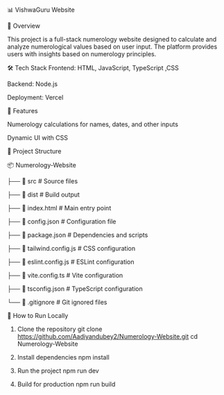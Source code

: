 📊 VishwaGuru Website

📌 Overview

This project is a full-stack numerology website designed to calculate and analyze numerological values based on user input. The platform provides users with insights based on numerology principles.

🛠️ Tech Stack
Frontend: HTML, JavaScript, TypeScript ,CSS

Backend: Node.js

Deployment: Vercel

🚀 Features

Numerology calculations for names, dates, and other inputs

Dynamic UI with CSS

📂 Project Structure

📦 Numerology-Website

├── 📂 src              # Source files

├── 📂 dist             # Build output

├── 📜 index.html       # Main entry point

├── 📜 config.json      # Configuration file

├── 📜 package.json     # Dependencies and scripts

├── 📜 tailwind.config.js  # CSS configuration

├── 📜 eslint.config.js # ESLint configuration

├── 📜 vite.config.ts   # Vite configuration

├── 📜 tsconfig.json    # TypeScript configuration

└── 📜 .gitignore       # Git ignored files

📌 How to Run Locally

1. Clone the repository
git clone https://github.com/Aadiyandubey2/Numerology-Website.git
cd Numerology-Website

2. Install dependencies
npm install

3. Run the project
npm run dev

4. Build for production
npm run build

